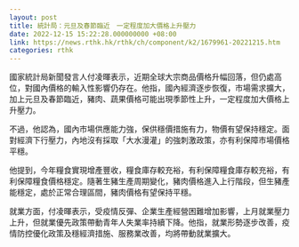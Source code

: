 ```yaml
---
layout: post
title: 統計局：元旦及春節臨近　一定程度加大價格上升壓力
date: 2022-12-15 15:22:28.000000000 +08:00
link: https://news.rthk.hk/rthk/ch/component/k2/1679961-20221215.htm
categories: rthk
---
```


國家統計局新聞發言人付凌暉表示，近期全球大宗商品價格升幅回落，但仍處高位，對國內價格的輸入性影響仍存在。他指，國內經濟逐步恢復，市場需求擴大，加上元旦及春節臨近，豬肉、蔬果價格可能出現季節性上升，一定程度加大價格上升壓力。

不過，他認為，國內市場供應能力強，保供穩價措施有力，物價有望保持穩定。面對經濟下行壓力，內地沒有採取「大水漫灌」的強刺激政策，亦有利保障市場價格平穩。

他提到，今年糧食實現增產豐收，糧食庫存較充裕，有利保障糧食庫存較充裕，有利保障糧食價格穩定。隨著生豬生產周期變化，豬肉價格進入上行階段，但生豬產能穩定，處於正常合理區間，豬肉價格有望保持平穩。

就業方面，付凌暉表示，受疫情反彈、企業生產經營困難增加影響，上月就業壓力上升，但就業優先政策帶動青年人失業率持續下降。他指，就業形勢逐步改善，疫情防控優化政策及穩經濟措施、服務業改善，均將帶動就業擴大。
